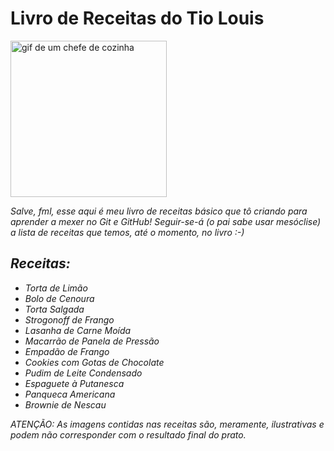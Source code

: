 # **Livro de Receitas do Tio Louis**

<img src = "https://c.tenor.com/82rzvAm6G68AAAAC/ratatouille.gif"
alt = "gif de um chefe de cozinha"
width = "250"/>

_Salve, fml, esse aqui é meu livro de receitas básico que tô criando para aprender a mexer no Git e GitHub! Seguir-se-á (o pai sabe usar mesóclise) a lista de receitas que temos, até o momento, no livro :-)_
## _**Receitas:**_
- _Torta de Limão_
- _Bolo de Cenoura_
- _Torta Salgada_
- _Strogonoff de Frango_
- _Lasanha de Carne Moída_
- _Macarrão de Panela de Pressão_
- _Empadão de Frango_
- _Cookies com Gotas de Chocolate_
- _Pudim de Leite Condensado_
- _Espaguete à Putanesca_
- _Panqueca Americana_
- _Brownie de Nescau_

_ATENÇÃO: As imagens contidas nas receitas são, meramente, ilustrativas e podem não corresponder com o resultado final do prato._